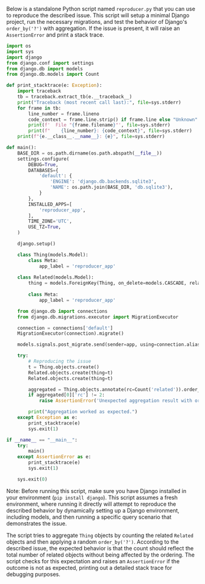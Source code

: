 Below is a standalone Python script named `reproducer.py` that you can use to reproduce the described issue. This script will setup a minimal Django project, run the necessary migrations, and test the behavior of Django's `order_by('?')` with aggregation. If the issue is present, it will raise an `AssertionError` and print a stack trace.

```python
import os
import sys
import django
from django.conf import settings
from django.db import models
from django.db.models import Count

def print_stacktrace(e: Exception):
    import traceback
    tb = traceback.extract_tb(e.__traceback__)
    print("Traceback (most recent call last):", file=sys.stderr)
    for frame in tb:
        line_number = frame.lineno
        code_context = frame.line.strip() if frame.line else "Unknown"
        print(f'  File "{frame.filename}"', file=sys.stderr)
        print(f"    {line_number}: {code_context}", file=sys.stderr)
    print(f"{e.__class__.__name__}: {e}", file=sys.stderr)

def main():
    BASE_DIR = os.path.dirname(os.path.abspath(__file__))
    settings.configure(
        DEBUG=True,
        DATABASES={
            'default': {
                'ENGINE': 'django.db.backends.sqlite3',
                'NAME': os.path.join(BASE_DIR, 'db.sqlite3'),
            }
        },
        INSTALLED_APPS=[
            'reproducer_app',
        ],
        TIME_ZONE='UTC',
        USE_TZ=True,
    )

    django.setup()

    class Thing(models.Model):
        class Meta:
            app_label = 'reproducer_app'
    
    class Related(models.Model):
        thing = models.ForeignKey(Thing, on_delete=models.CASCADE, related_name='related')
        
        class Meta:
            app_label = 'reproducer_app'

    from django.db import connections
    from django.db.migrations.executor import MigrationExecutor

    connection = connections['default']
    MigrationExecutor(connection).migrate()

    models.signals.post_migrate.send(sender=app, using=connection.alias)

    try:
        # Reproducing the issue
        t = Thing.objects.create()
        Related.objects.create(thing=t)
        Related.objects.create(thing=t)

        aggregated = Thing.objects.annotate(rc=Count('related')).order_by('?').values('id', 'rc')
        if aggregated[0]['rc'] != 2:
            raise AssertionError('Unexpected aggregation result with order_by("?"). Expected count of 2.')

        print("Aggregation worked as expected.")
    except Exception as e:
        print_stacktrace(e)
        sys.exit(1)

if __name__ == "__main__":
    try:
        main()
    except AssertionError as e:
        print_stacktrace(e)
        sys.exit(1)

    sys.exit(0)
```

Note: Before running this script, make sure you have Django installed in your environment (`pip install django`). This script assumes a fresh environment, where running it directly will attempt to reproduce the described behavior by dynamically setting up a Django environment, including models, and then running a specific query scenario that demonstrates the issue.

The script tries to aggregate `Thing` objects by counting the related `Related` objects and then applying a random `order_by('?')`. According to the described issue, the expected behavior is that the count should reflect the total number of related objects without being affected by the ordering. The script checks for this expectation and raises an `AssertionError` if the outcome is not as expected, printing out a detailed stack trace for debugging purposes.